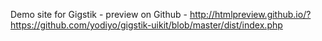 Demo site for Gigstik - preview on Github - http://htmlpreview.github.io/?https://github.com/yodiyo/gigstik-uikit/blob/master/dist/index.php
